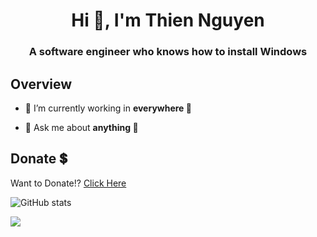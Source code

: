 <h1 align="center">Hi 👋, I'm Thien Nguyen</h1>
<h3 align="center">A software engineer who knows how to install Windows</h3>
<p align="left">
</p>

## Overview

- 🔭 I’m currently working in **everywhere 🥰**

- 💬 Ask me about **anything 🤣**

## Donate 💲

Want to Donate!? [Click Here](./DONATE.md)



![GitHub stats](https://github-readme-stats.vercel.app/api?username=hawknet37&show_icons=true&theme=dark)


![](https://komarev.com/ghpvc/?username=hawknet37&color=blueviolet&label=VIEWS)
